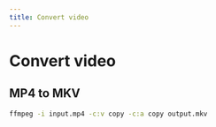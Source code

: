 ```yaml
---
title: Convert video
---
```


# Convert video

## MP4 to MKV

```bash
ffmpeg -i input.mp4 -c:v copy -c:a copy output.mkv
```
